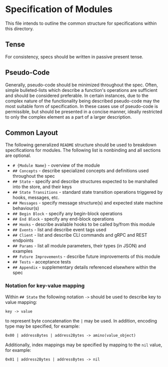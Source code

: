 # Specification of Modules

This file intends to outline the common structure for specifications within
this directory.

## Tense

For consistency, specs should be written in passive present tense.

## Pseudo-Code

Generally, pseudo-code should be minimized throughout the spec. Often, simple
bulleted-lists which describe a function's operations are sufficient and should
be considered preferable. In certain instances, due to the complex nature of
the functionality being described pseudo-code may the most suitable form of
specification. In these cases use of pseudo-code is permissible, but should be
presented in a concise manner, ideally restricted to only the complex
element as a part of a larger description.

## Common Layout

The following generalized `README` structure should be used to breakdown
specifications for modules. The following list is nonbinding and all sections are optional.

* `# {Module Name}` - overview of the module
* `## Concepts` - describe specialized concepts and definitions used throughout the spec
* `## State` - specify and describe structures expected to be marshalled into the store, and their keys
* `## State Transitions` - standard state transition operations triggered by hooks, messages, etc.
* `## Messages` - specify message structure(s) and expected state machine behaviour(s)
* `## Begin Block` - specify any begin-block operations
* `## End Block` - specify any end-block operations
* `## Hooks` - describe available hooks to be called by/from this module
* `## Events` - list and describe event tags used
* `## Client` - list and describe CLI commands and gRPC and REST endpoints
* `## Params` - list all module parameters, their types (in JSON) and examples
* `## Future Improvements` - describe future improvements of this module
* `## Tests` - acceptance tests
* `## Appendix` - supplementary details referenced elsewhere within the spec

### Notation for key-value mapping

Within `## State` the following notation `->` should be used to describe key to
value mapping:

```text
key -> value
```

to represent byte concatenation the `|` may be used. In addition, encoding
type may be specified, for example:

```text
0x00 | addressBytes | address2Bytes -> amino(value_object)
```

Additionally, index mappings may be specified by mapping to the `nil` value, for example:

```text
0x01 | address2Bytes | addressBytes -> nil
```
